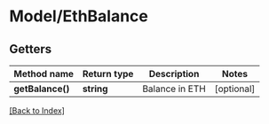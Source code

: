 # Model/EthBalance

## Getters

Method name | Return type | Description | Notes
------------ | ------------- | ------------- | -------------
**getBalance()** | **string** | Balance in ETH | [optional]

[[Back to Index]](../index.md)
